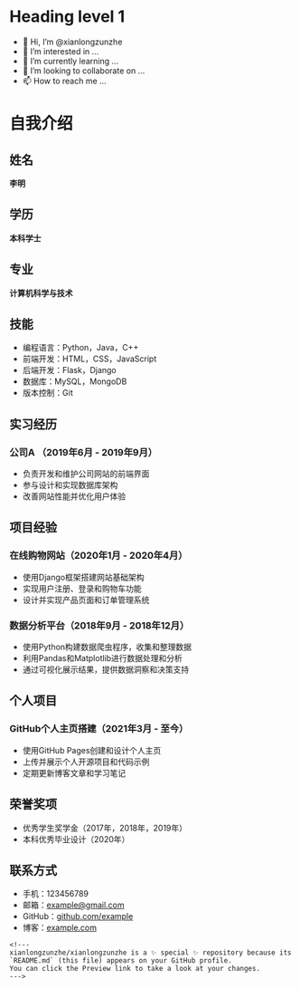 # Heading level 1
- 👋 Hi, I’m @xianlongzunzhe
- 👀 I’m interested in ...
- 🌱 I’m currently learning ...
- 💞️ I’m looking to collaborate on ...
- 📫 How to reach me ...
# 自我介绍

## 姓名
**李明**

## 学历
**本科学士**

## 专业
**计算机科学与技术**

## 技能
- 编程语言：Python，Java，C++
- 前端开发：HTML，CSS，JavaScript
- 后端开发：Flask，Django
- 数据库：MySQL，MongoDB
- 版本控制：Git

## 实习经历
### 公司A （2019年6月 - 2019年9月）
- 负责开发和维护公司网站的前端界面
- 参与设计和实现数据库架构
- 改善网站性能并优化用户体验

## 项目经验
### 在线购物网站（2020年1月 - 2020年4月）
- 使用Django框架搭建网站基础架构
- 实现用户注册、登录和购物车功能
- 设计并实现产品页面和订单管理系统

### 数据分析平台（2018年9月 - 2018年12月）
- 使用Python构建数据爬虫程序，收集和整理数据
- 利用Pandas和Matplotlib进行数据处理和分析
- 通过可视化展示结果，提供数据洞察和决策支持

## 个人项目
### GitHub个人主页搭建（2021年3月 - 至今）
- 使用GitHub Pages创建和设计个人主页
- 上传并展示个人开源项目和代码示例
- 定期更新博客文章和学习笔记

## 荣誉奖项
- 优秀学生奖学金（2017年，2018年，2019年）
- 本科优秀毕业设计（2020年）

## 联系方式
- 手机：123456789
- 邮箱：example@gmail.com
- GitHub：[github.com/example](https://github.com/example)
- 博客：[example.com](https://example.com)
```
<!---
xianlongzunzhe/xianlongzunzhe is a ✨ special ✨ repository because its `README.md` (this file) appears on your GitHub profile.
You can click the Preview link to take a look at your changes.
--->
